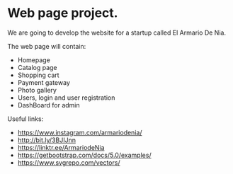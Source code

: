 # Web page project.

We are going to develop the website for a startup called El Armario De Nia.

The web page will contain:
- Homepage
- Catalog page
- Shopping cart
- Payment gateway
- Photo gallery
- Users, login and user registration
- DashBoard for admin

Useful links:
- https://www.instagram.com/armariodenia/
- http://bit.ly/3BJIJnn
- https://linktr.ee/ArmariodeNia
- https://getbootstrap.com/docs/5.0/examples/
- https://www.svgrepo.com/vectors/
